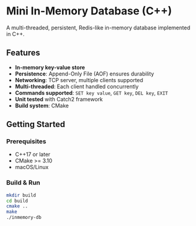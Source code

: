 # Mini In-Memory Database (C++)

A multi-threaded, persistent, Redis-like in-memory database implemented in C++.

## Features

- **In-memory key-value store**
- **Persistence**: Append-Only File (AOF) ensures durability
- **Networking**: TCP server, multiple clients supported
- **Multi-threaded**: Each client handled concurrently
- **Commands supported**: `SET key value`, `GET key`, `DEL key`, `EXIT`
- **Unit tested** with Catch2 framework
- **Build system**: CMake

## Getting Started

### Prerequisites

- C++17 or later
- CMake >= 3.10
- macOS/Linux

### Build & Run

```bash
mkdir build
cd build
cmake ..
make
./inmemory-db
